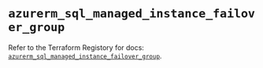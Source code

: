 # `azurerm_sql_managed_instance_failover_group`

Refer to the Terraform Registory for docs: [`azurerm_sql_managed_instance_failover_group`](https://registry.terraform.io/providers/hashicorp/azurerm/3.83.0/docs/resources/sql_managed_instance_failover_group).
